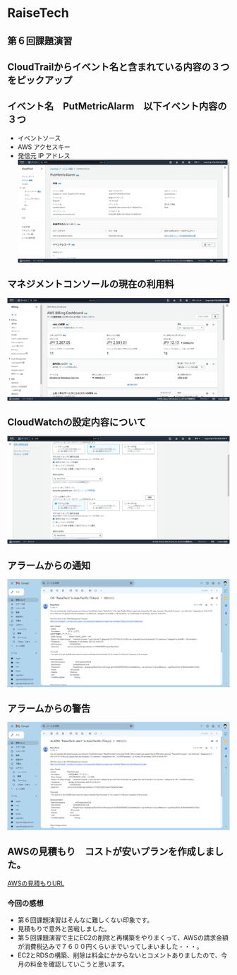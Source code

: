 # RaiseTech
## 第６回課題演習
## CloudTrailからイベント名と含まれている内容の３つをピックアップ
## イベント名　PutMetricAlarm　以下イベント内容の３つ
- イベントソース　
- AWS アクセスキー
- 発信元 IP アドレス
![CloudTrail](images/2023-11-01_19h10_00.png)
## マネジメントコンソールの現在の利用料
![Belling](images/2023-10-26_19h08_42.png)
## CloudWatchの設定内容について
![CloudWatch](images/2023-11-02_08h16_53.png)
## アラームからの通知
![アラーム](images/2023-11-02_08h21_56.png)
## アラームからの警告
![警告](images/2023-11-05_12h45_04.png)

## AWSの見積もり　コストが安いプランを作成しました。
[AWSの見積もりURL](https://calculator.aws/#/estimate?id=4cceb2677ac1b2cb7090b8f0c491875424ae40b8)
### 今回の感想
- 第６回課題演習はそんなに難しくない印象です。
- 見積もりで意外と苦戦しました。
- 第５回課題演習で主にEC2の削除と再構築をやりまくって、AWSの請求金額が消費税込みで７６００円くらいまでいってしまいました・・・。
- EC2とRDSの構築、削除は料金にかからないとコメントありましたので、今月の料金を確認していこうと思います。
